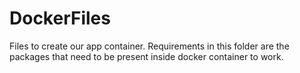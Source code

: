 # DockerFiles

Files to create our app container.
Requirements in this folder are the packages that need to be present inside docker container to work.
